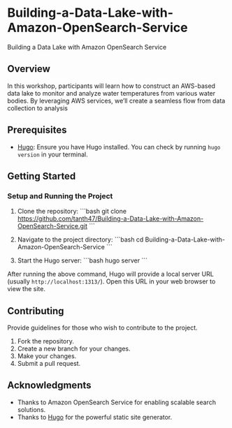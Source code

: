 # Building-a-Data-Lake-with-Amazon-OpenSearch-Service

Building a Data Lake with Amazon OpenSearch Service

## Overview

In this workshop, participants will learn how to construct an AWS-based data lake to monitor and analyze water temperatures from various water bodies. By leveraging AWS services, we’ll create a seamless flow from data collection to analysis

## Prerequisites

- [Hugo](https://gohugo.io/getting-started/installing/): Ensure you have Hugo installed. You can check by running `hugo version` in your terminal.

## Getting Started

### Setup and Running the Project

1. Clone the repository:
\```bash
git clone https://github.com/tanth47/Building-a-Data-Lake-with-Amazon-OpenSearch-Service.git
\```

2. Navigate to the project directory:
\```bash
cd Building-a-Data-Lake-with-Amazon-OpenSearch-Service
\```

3. Start the Hugo server:
\```bash
hugo server
\```

After running the above command, Hugo will provide a local server URL (usually `http://localhost:1313/`). Open this URL in your web browser to view the site.


## Contributing

Provide guidelines for those who wish to contribute to the project.

1. Fork the repository.
2. Create a new branch for your changes.
3. Make your changes.
4. Submit a pull request.

## Acknowledgments

- Thanks to Amazon OpenSearch Service for enabling scalable search solutions.
- Thanks to [Hugo](https://gohugo.io/) for the powerful static site generator.
